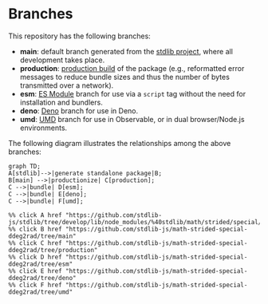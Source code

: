 <!--

@license Apache-2.0

Copyright (c) 2022 The Stdlib Authors.

Licensed under the Apache License, Version 2.0 (the "License");
you may not use this file except in compliance with the License.
You may obtain a copy of the License at

    http://www.apache.org/licenses/LICENSE-2.0

Unless required by applicable law or agreed to in writing, software
distributed under the License is distributed on an "AS IS" BASIS,
WITHOUT WARRANTIES OR CONDITIONS OF ANY KIND, either express or implied.
See the License for the specific language governing permissions and
limitations under the License.

-->

# Branches

This repository has the following branches:

-   **main**: default branch generated from the [stdlib project][stdlib-url], where all development takes place.
-   **production**: [production build][production-url] of the package (e.g., reformatted error messages to reduce bundle sizes and thus the number of bytes transmitted over a network).
-   **esm**: [ES Module][esm-url] branch for use via a `script` tag without the need for installation and bundlers.
-   **deno**: [Deno][deno-url] branch for use in Deno.
-   **umd**: [UMD][umd-url] branch for use in Observable, or in dual browser/Node.js environments.

The following diagram illustrates the relationships among the above branches:

```mermaid
graph TD;
A[stdlib]-->|generate standalone package|B;
B[main] -->|productionize| C[production];
C -->|bundle| D[esm];
C -->|bundle| E[deno];
C -->|bundle| F[umd];

%% click A href "https://github.com/stdlib-js/stdlib/tree/develop/lib/node_modules/%40stdlib/math/strided/special/ddeg2rad"
%% click B href "https://github.com/stdlib-js/math-strided-special-ddeg2rad/tree/main"
%% click C href "https://github.com/stdlib-js/math-strided-special-ddeg2rad/tree/production"
%% click D href "https://github.com/stdlib-js/math-strided-special-ddeg2rad/tree/esm"
%% click E href "https://github.com/stdlib-js/math-strided-special-ddeg2rad/tree/deno"
%% click F href "https://github.com/stdlib-js/math-strided-special-ddeg2rad/tree/umd"
```

[stdlib-url]: https://github.com/stdlib-js/stdlib/tree/develop/lib/node_modules/%40stdlib/math/strided/special/ddeg2rad
[production-url]: https://github.com/stdlib-js/math-strided-special-ddeg2rad/tree/production
[deno-url]: https://github.com/stdlib-js/math-strided-special-ddeg2rad/tree/deno
[umd-url]: https://github.com/stdlib-js/math-strided-special-ddeg2rad/tree/umd
[esm-url]: https://github.com/stdlib-js/math-strided-special-ddeg2rad/tree/esm